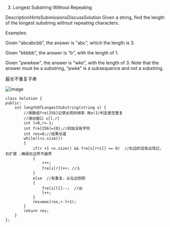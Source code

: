 3. Longest Substring Without Repeating 

DescriptionHintsSubmissionsDiscussSolution
Given a string, find the length of the longest substring without repeating characters.

Examples:

Given "abcabcbb", the answer is "abc", which the length is 3.

Given "bbbbb", the answer is "b", with the length of 1.

Given "pwwkew", the answer is "wke", with the length of 3. Note that the answer must be a substring, "pwke" is a subsequence and not a substring.

最长不重复子串

![image](https://note.youdao.com/yws/api/personal/file/810715966C704AB1BA0C26BA3BB0E462?method=download&shareKey=f862b91a5ad9ec946155a7e228ebe690)
```
class Solution {
public:
    int lengthOfLongestSubstring(string s) {
        //用数组fre[256]记录出现的频率 用o(1)判定是否重复
		//滑动窗口 s[l,r]
		int l=0,r=-1;
		int fre[256]={0};//初始没有字符
		int res=0;//结果长度
		while(l<s.size())
		{
			if(r +1 <s.size() && fre[s[r+1]] == 0)	//右边的没有出现过，右扩展 .确保右边界不越界
			{
				r++;
				fre[s[r]]++; //入
			}
			else  //有重复，从左边刨除
			{
				fre[s[l]]--;  //出
				l++;
			}
			res=max(res,r-l+1);
		}
		return res;
    }	
};
```
